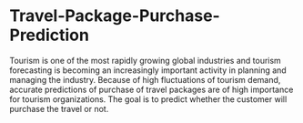 # Travel-Package-Purchase-Prediction
Tourism is one of the most rapidly growing global industries and tourism forecasting is becoming an increasingly important activity in planning and managing the industry. Because of high fluctuations of tourism demand, accurate predictions of purchase of travel packages are of high importance for tourism organizations. The goal is to predict whether the customer will purchase the travel or not.
